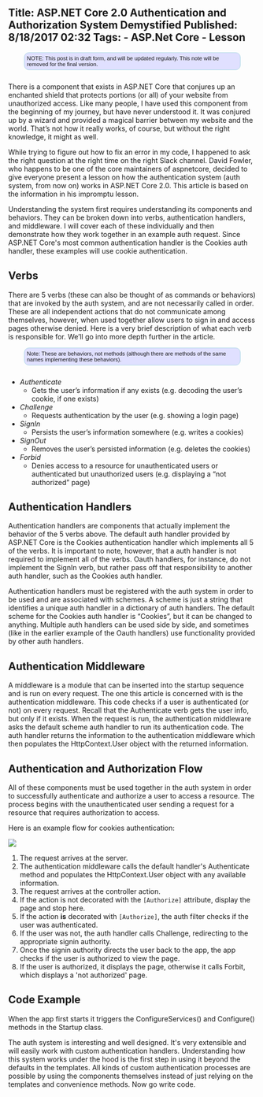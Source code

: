 Title: ASP.NET Core 2.0 Authentication and Authorization System Demystified
Published: 8/18/2017 02:32
Tags:
    - ASP.Net Core
    - Lesson
---
<style>
  .note {
    margin-bottom:25px;
    margin-left:auto;
    margin-right:auto;
    border:1px solid lightblue;
    border-radius: 10px;
    background-color: #e0e0ff;
    padding: 5px;
    font-size:.8em;
    font-family: sans-serif;
    width:85%;
  }
</style>

<div class="note">NOTE: This post is in draft form, and will be updated regularly. This note will be removed for the final version.</div>

There is a component that exists in ASP.NET Core that conjures up an enchanted shield that protects portions (or all) of your website from unauthorized access. Like many people, I have used this component from the beginning of my journey, but have never understood it. It was conjured up by a wizard and provided a magical barrier between my website and the world. That’s not how it really works, of course, but without the right knowledge, it might as well.

While trying to figure out how to fix an error in my code, I happened to ask the right question at the right time on the right Slack channel.  David Fowler, who happens to be one of the core maintainers of aspnetcore, decided to give everyone present a lesson on how the authentication system (auth system, from now on) works in ASP.NET Core 2.0. This article is based on the information in his impromptu lesson.

Understanding the system first requires understanding its components and behaviors. They can be broken down into verbs, authentication handlers, and middleware. I will cover each of these individually and then demonstrate how they work together in an example auth request. Since ASP.NET Core's most common authentication handler is the Cookies auth handler, these examples will use cookie authentication.

## Verbs

There are 5 verbs (these can also be thought of as commands or behaviors) that are invoked by the auth system, and are not necessarily called in order. These are all independent actions that do not communicate among themselves, however, when used together allow users to sign in and access pages otherwise denied. Here is a very brief description of what each verb is responsible for. We’ll go into more depth further in the article.


<div class="note">Note: These are behaviors, not methods (although there are methods of the same names implementing these behaviors).</div>

* *Authenticate*
  * Gets the user’s information if any exists (e.g. decoding the user’s cookie, if one exists)
* *Challenge*
  * Requests authentication by the user (e.g. showing a login page)
* *SignIn*
  * Persists the user’s information somewhere (e.g. writes a cookies)
* *SignOut*
  * Removes the user’s persisted information (e.g. deletes the cookies)
* *Forbid*
  * Denies access to a resource for unauthenticated users or authenticated but unauthorized users (e.g. displaying a “not authorized” page)

## Authentication Handlers

Authentication handlers are components that actually implement the behavior of the 5 verbs above. The default auth handler provided by ASP.NET Core is the Cookies authentication handler which implements all 5 of the verbs. It is important to note, however, that a auth handler is not required to implement all of the verbs. Oauth handlers, for instance, do not implement the SignIn verb, but rather pass off that responsibility to another auth handler, such as the Cookies auth handler.

Authentication handlers must be registered with the auth system in order to be used and are associated with schemes. A scheme is just a string that identifies a unique auth handler in a dictionary of auth handlers. The default scheme for the Cookies auth handler is “Cookies”, but it can be changed to anything. Multiple auth handlers can be used side by side, and sometimes (like in the earlier example of the Oauth handlers) use functionality provided by other auth handlers.

## Authentication Middleware

A middleware is a module that can be inserted into the startup sequence and is run on every request. The one this article is concerned with is the authentication middleware. This code checks if a user is authenticated (or not) on every request. Recall that the Authenticate verb gets the user info, but only if it exists. When the request is run, the authentication middleware asks the default scheme auth handler to run its authentication code. The auth handler returns the information to the authentication middleware which then populates the HttpContext.User object with the returned information.

## Authentication and Authorization Flow

All of these components must be used together in the auth system in order to successfully authenticate and authorize a user to access a resource. The process begins with the unauthenticated user sending a request for a resource that requires authorization to access.

Here is an example flow for cookies authentication:

<img src="/images/aspnetcore-auth-system-demystified_auth-flow.svg" />

1. The request arrives at the server.
2. The authentication middleware calls the default handler's Authenticate method and populates the HttpContext.User object with any available information.
3. The request arrives at the controller action.
4. If the action is not decorated with the `[Authorize]` attribute, display the page and stop here.
5. If the action **is** decorated with `[Authorize]`, the auth filter checks if the user was authenticated.
6. If the user was not, the auth handler calls Challenge, redirecting to the appropriate signin authority.
7. Once the signin authority directs the user back to the app, the app checks if the user is authorized to view the page.
8. If the user is authorized, it displays the page, otherwise it calls Forbit, which displays a 'not authorized' page.

## Code Example

When the app first starts it triggers the ConfigureServices() and Configure() methods in the Startup class.

The auth system is interesting and well designed. It's very extensible and will easily work with custom authentication handlers. Understanding how this system works under the hood is the first step in using it beyond the defaults in the templates. All kinds of custom authentication processes are possible by using the components themselves instead of just relying on the templates and convenience methods. Now go write code.
